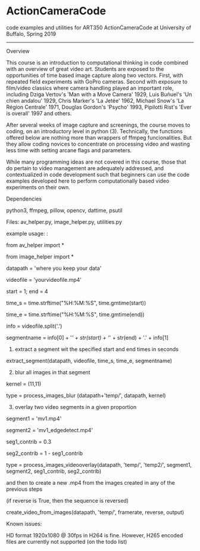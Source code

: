 # ActionCameraCode
code examples and utilities for ART350 ActionCameraCode at University of Buffalo, Spring 2019

------------------------------------------------------------------------------------------------------------------------------
Overview

This course is an introduction to computational thinking in code combined with an overview of great video art. Students are exposed to the opportunities of time based image capture along two vectors. First, with repeated field experiments with GoPro cameras. Second with exposure to film/video classics where camera handling played an important role, including Dziga Vertov's 'Man with a Move Camera' 1929, Luis Buñuel's 'Un chien andalou' 1929, Chris Marker's 'La Jetée' 1962, Michael Snow's 'La Région Centrale' 1971, Douglas Gordon's 'Psycho' 1993, Pipilotti Rist's 'Ever is overall' 1997 and others. 

After several weeks of image capture and screenings, the course moves to coding, on an introductory level in python (3). Technically, the functions offered below are nothing more than wrappers of ffmpeg funcionalities. But they allow coding novices to concentrate on processing video and wasting less time with setting arcane flags and parameters.

While many programming ideas are not covered in this course, those that do pertain to video management are adequately addressed, and contextualized in code development such that beginners can use the code examples developed here to perform computationally based video experiments on their own.

Dependencies

python3, ffmpeg, pillow, opencv, dattime, psutil

Files: av_helper.py, image_helper.py, utilities.py

example usage: :

from av_helper import *

from image_helper import *

datapath = 'where you keep your data'

videofile = 'yourvideofile.mp4'

start = 1; end = 4

time_s = time.strftime("%H:%M:%S", time.gmtime(start))

time_e = time.strftime("%H:%M:%S", time.gmtime(end))

info = videofile.split('.')

segmentname = info[0] + '_' + str(start) + '_' + str(end) + '.' + info[1]


1) extract a segment wit the specified start and end times in seconds

extract_segment(datapath, videofile, time_s, time_e, segmentname)


2) blur all images in that segment

kernel = (11,11)

type = process_images_blur (datapath+'temp/', datapath, kernel)


3) overlay two video segments in a given proportion

segment1 = 'mv1.mp4'

segment2 = 'mv1_edgedetect.mp4'

seg1_contrib = 0.3

seg2_contrib = 1 - seg1_contrib

type = process_images_videooverlay(datapath, 'temp/', 'temp2/', segment1, segment2, seg1_contrib, seg2_contrib)


and then to create a new .mp4 from the images created in any of the previous steps

(if reverse is True, then the sequence is reversed)

create_video_from_images(datapath, 'temp/', framerate, reverse, output)


Known issues:

HD format 1920x1080 @ 30fps in H264 is fine. However, H265 encoded files are currently not supported (on the todo list)


